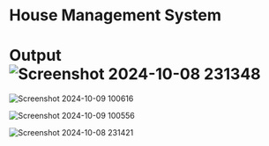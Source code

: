 # House Management System 
# Output![Screenshot 2024-10-08 231348](https://github.com/user-attachments/assets/62d9d4a3-8dbe-4e81-bdfb-0615d3b278e4)

![Screenshot 2024-10-09 100616](https://github.com/user-attachments/assets/77101491-1163-4dd1-8deb-c92e0e6bc256)

![Screenshot 2024-10-09 100556](https://github.com/user-attachments/assets/f3e90097-1f0c-4b85-b94d-c7adace8bcca)

![Screenshot 2024-10-08 231421](https://github.com/user-attachments/assets/b5f196fe-39d1-47b1-9ceb-6a887196fb86)
